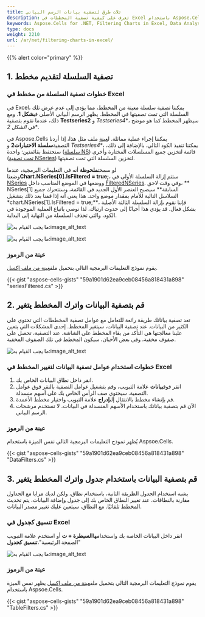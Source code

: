 ```yaml
---
title: ثلاث طرق لتصفية بيانات الرسم البياني
description: تعرف على كيفية تصفية المخططات في Excel باستخدام Aspose.Cells for .NET. سيوضح دليلنا الشامل كيفية تطبيق المرشحات على المخططات، وتخصيص عناصر المخطط، واستخدام أدوات تحليل البيانات للحصول على رؤى أفضل واتخاذ قرارات مستنيرة.
keywords: Aspose.Cells for .NET, Filtering Charts in Excel, Data Analysis, Decision Making, Visualization.
type: docs
weight: 2210
url: /ar/net/filtering-charts-in-excel/
---
```

{{% alert color="primary" %}}

##  **1. تصفية السلسلة لتقديم مخطط**

###  **خطوات تصفية السلسلة من مخطط في Excel**
 في Excel، يمكننا تصفية سلسلة معينة من المخطط، مما يؤدي إلى عدم عرض تلك السلسلة التي تمت تصفيتها في المخطط. يظهر الرسم البياني الأصلي في**شكل 1**. ومع ذلك، عندما نقوم بتصفية **Testseries2** و *Testseries4**، سيظهر المخطط كما هو موضح في *الشكل 2**.

 في Aspose.Cells يمكننا إجراء عملية مماثلة. ل[عينة](seriesFiltered.xlsx) ملف مثل هذا، إذا أردنا التصفية**سلسلة الاختبارات2** و *Testseries4**، يمكننا تنفيذ الكود التالي. بالإضافة إلى ذلك، سنحتفظ بقائمتين: واحدة ([سلسلة NS](https://reference.aspose.com/cells/net/aspose.cells.charts/chart/nseries/)) قائمة لتخزين جميع المسلسلات المختارة وأخرى ([تمت تصفية NSeries](https://reference.aspose.com/cells/net/aspose.cells.charts/chart/filteredSeries/)) لتخزين السلسلة التي تمت تصفيتها.

لو سمحت**ملحوظة** أنه في التعليمات البرمجية، عندما وضعنا**Chart.NSeries[0].IsFiltered = true;**، ستتم إزالة السلسلة الأولى في [NSeries](https://reference.aspose.com/cells/net/aspose.cells.charts/chart/nseries/) ووضعها في الموضع المناسب داخل [FilteredNSeries](https://reference.aspose.com/cells/net/aspose.cells.charts/chart/filteredSeries/). وفي وقت لاحق، ** NSeries[1] السابقة** سيصبح العنصر الأول الجديد في القائمة، وستتحرك جميع السلاسل التالية للأمام بمقدار موضع واحد. هذا يعني أنه إذا قمنا بعد ذلك بتشغيل *chart.NSeries[1].IsFiltered = true;**، فإننا نقوم بإزالة السلسلة الثالثة الأصلية بشكل فعال. قد يؤدي هذا أحيانًا إلى حدوث ارتباك، لذا نوصي باتباع العملية الموجودة في الكود، والتي تحذف السلسلة من النهاية إلى البداية.

![ما يجب القيام به:image_alt_text](Figure1.png)

![ما يجب القيام به:image_alt_text](Figure2.png)

###  **عينة من الرموز**
 يقوم نموذج التعليمات البرمجية التالي بتحميل ملف[عينة من ملف إكسل](seriesFiltered.xlsx).

{{< gist "aspose-cells-gists" "59a1901d62ea9ceb08456a818431a898" "seriesFiltered.cs" >}}

##  **2. قم بتصفية البيانات واترك المخطط يتغير**

تعد تصفية بياناتك طريقة رائعة للتعامل مع عوامل تصفية المخططات التي تحتوي على الكثير من البيانات. عند تصفية البيانات، سيتغير المخطط. إحدى المشكلات التي يتعين علينا معالجتها هي التأكد من بقاء المخطط على الشاشة. عند التصفية، تحصل على صفوف مخفية، وفي بعض الأحيان، سيكون المخطط في تلك الصفوف المخفية.

![ما يجب القيام به:image_alt_text](Figure3.png)

###  **خطوات استخدام عوامل تصفية البيانات لتغيير المخطط في Excel**

1. انقر داخل نطاق البيانات الخاص بك.
 2. انقر فوق**بيانات** علامة التبويب، وقم بتشغيل عوامل التصفية بالنقر فوق عوامل التصفية. سيحتوي صف الرأس الخاص بك على أسهم منسدلة.
 3. قم بإنشاء مخطط بالانتقال إلى**إدراج** علامة التبويب واختيار مخطط الأعمدة.
4. الآن قم بتصفية بياناتك باستخدام الأسهم المنسدلة في البيانات. لا تستخدم مرشحات الرسم البياني.

###  **عينة من الرموز**
يُظهر نموذج التعليمات البرمجية التالي نفس الميزة باستخدام Aspsoe.Cells.

{{< gist "aspose-cells-gists" "59a1901d62ea9ceb08456a818431a898" "DataFilters.cs" >}}

##  **3. قم بتصفية البيانات باستخدام جدول واترك المخطط يتغير**

يشبه استخدام الجدول الطريقة الثانية، باستخدام نطاق، ولكن لديك مزايا مع الجداول مقارنة بالنطاقات. عند تغيير النطاق الخاص بك إلى جدول وإضافة البيانات، يتم تحديث المخطط تلقائيًا. مع النطاق، سيتعين عليك تغيير مصدر البيانات.

###  **تنسيق كجدول في Excel**

 انقر داخل البيانات الخاصة بك واستخدامها**السيطرة + ت** أو استخدم علامة التبويب "الصفحة الرئيسية"،**تنسيق كجدول**

![ما يجب القيام به:image_alt_text](Figure4.png)

###  **عينة من الرموز**
 يقوم نموذج التعليمات البرمجية التالي بتحميل ملف[عينة من ملف إكسل](TableFilters.xlsx) يظهر نفس الميزة باستخدام Aspsoe.Cells.

{{< gist "aspose-cells-gists" "59a1901d62ea9ceb08456a818431a898" "TableFilters.cs" >}}